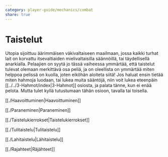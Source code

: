 ```yaml
---
category: player-guide/mechanics/combat
share: true
---
```

# Taistelut

Utopia sijoittuu äärimmäisen väkivaltaiseen maailmaan, jossa kaikki turhat lait on korvattu itsevaltiaiden mielivaltaisilla säännöillä, tai täydellisellä anarkialla. Pelaajien on syytä jo tässä vaiheessa ymmärtää, että taistelut tulevat olemaan merkittävä osa peliä, ja on oleellista on ymmärtää miten helppoa pelissä on kuolla, joten eiköhän aloiteta siitä! Jos haluat ensin tietää miten hahmoja luodaan, tai lukea muita sääntöjä, niin voit lukea eteenpäin [[../../3-Hahmot/index|3-Hahmot]] osiosta, ja palata tänne, kun ei enää pelota. Mutta tulet kyllä tutustumaan tähän osioon, tavalla tai toisella.

[[./Haavoittuminen|Haavoittuminen]]

[[./Paraneminen|Paraneminen]]

[[./Taistelukierrokset|Taistelukierrokset]]

[[./Tulitaistelu|Tulitaistelu]]

[[./Lahitaistelu|Lähitaistelu]]

[[./Rajahteet|Räjähteet]]